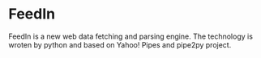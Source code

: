 FeedIn
======

FeedIn is a new web data fetching and parsing engine.
The technology is wroten by python and based on Yahoo! Pipes and pipe2py project.
